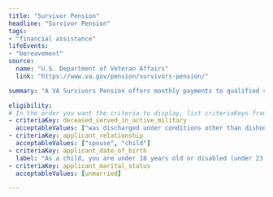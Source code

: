 ```yaml
---
title: "Survivor Pension"
headline: "Survivor Pension"
tags: 
- "financial assistance"
lifeEvents: 
- "bereavement"
source:
  name: "U.S. Department of Veteran Affairs"
  link: "https://www.va.gov/pension/survivors-pension/"

summary: "A VA Survivors Pension offers monthly payments to qualified surviving spouses and unmarried dependent children of wartime Veterans who meet certain income and net worth limits."

eligibility:
# In the order you want the criteria to display, list criteriaKeys from the csv here, each followed by a comma-separated list of which values indicate eligibility for that criteria. Wrap individual values in quotes if they have inner commas.
- criteriaKey: deceased_served_in_active_military
  acceptableValues: ["was discharged under conditions other than dishonorable"]
- criteriaKey: applicant_relationship
  acceptableValues: ["spouse", "child"]
- criteriaKey: applicant_date_of_birth
  label: "As a child, you are under 18 years old or disabled (under 23 years old if attending a VA-approved school)."
- criteriaKey: applicant_marital_status
  acceptableValues: [unmarried]

---
```

